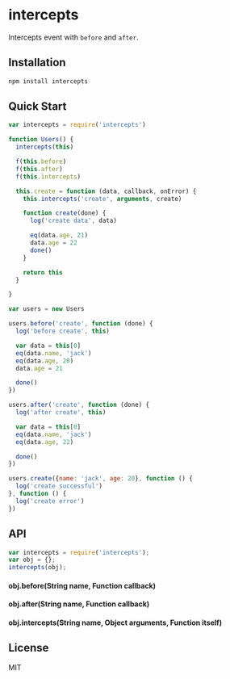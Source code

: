 intercepts
==========

Intercepts event with `before` and `after`.


## Installation
```bash
npm install intercepts
```


## Quick Start
```javascript
var intercepts = require('intercepts')

function Users() {
  intercepts(this)

  f(this.before)
  f(this.after)
  f(this.intercepts)

  this.create = function (data, callback, onError) {
    this.intercepts('create', arguments, create)

    function create(done) {
      log('create data', data)

      eq(data.age, 21)
      data.age = 22
      done()
    }

    return this
  }

}

var users = new Users

users.before('create', function (done) {
  log('before create', this)

  var data = this[0]
  eq(data.name, 'jack')
  eq(data.age, 20)
  data.age = 21

  done()
})

users.after('create', function (done) {
  log('after create', this)

  var data = this[0]
  eq(data.name, 'jack')
  eq(data.age, 22)

  done()
})

users.create({name: 'jack', age: 20}, function () {
  log('create successful')
}, function () {
  log('create error')
})
```

## API
```javascript
var intercepts = require('intercepts');
var obj = {};
intercepts(obj);
```

#### obj.before(String name, Function callback)

#### obj.after(String name, Function callback)

#### obj.intercepts(String name, Object arguments, Function itself)


## License

  MIT
